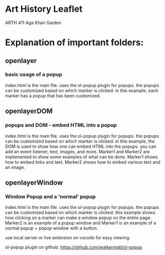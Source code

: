 # Art History Leaflet
ARTH 411
Aga Khan Garden

# Explanation of important folders:
## openlayer
### basic usage of a popup
index.html is the main file. uses the ol-popup plugin for popups. the popups can be customized based on which marker is clicked. in this example, each marker has a popup that has been customized.

## openlayerDOM
### popups and DOM - embed HTML into a popup
index.html is the main file. uses the ol-popup plugin for popups. the popups can be customized based on which marker is clicked. in this example, the DOM is used to show how one can embed HTML into the popups. you can add an event listener, text, images, and more. Marker1 and Marker2 are implemented to show some examples of what can be done. Marker1 shows how to embed links and text. Marker2 shows how to embed various text and an image.

## openlayerWindow
### Window Popup and a 'normal' popup
index.html is the main file. uses the ol-popup plugin for popups. the popups can be customized based on which marker is clicked. this example shows how clicking on a marker can make a window popup on the entire page. Marker2 is an example of a popup window and Marker1 is an example of a normal popup + popup window with a button.

use local server or live extension on vscode for easy viewing.

ol-popup plugin on github: https://github.com/walkermatt/ol-popup
